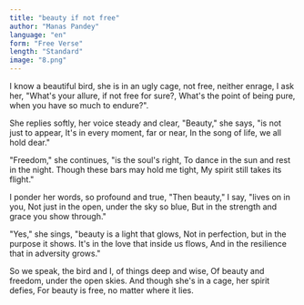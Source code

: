 ```yaml
---
title: "beauty if not free"
author: "Manas Pandey"
language: "en"
form: "Free Verse"
length: "Standard"
image: "8.png"
---
```

I know a beautiful bird,
she is in an ugly cage,
not free, neither enrage,
I ask her,
"What's your allure,
if not free for sure?,
What's the point of being pure,
when you have so much to endure?".

She replies softly, her voice steady and clear,
"Beauty," she says, "is not just to appear,
It's in every moment, far or near,
In the song of life, we all hold dear."

"Freedom," she continues, "is the soul's right,
To dance in the sun and rest in the night.
Though these bars may hold me tight,
My spirit still takes its flight."

I ponder her words, so profound and true,
"Then beauty," I say, "lives on in you,
Not just in the open, under the sky so blue,
But in the strength and grace you show through."

"Yes," she sings, "beauty is a light that glows,
Not in perfection, but in the purpose it shows.
It's in the love that inside us flows,
And in the resilience that in adversity grows."

So we speak, the bird and I, of things deep and wise,
Of beauty and freedom, under the open skies.
And though she's in a cage, her spirit defies,
For beauty is free, no matter where it lies.